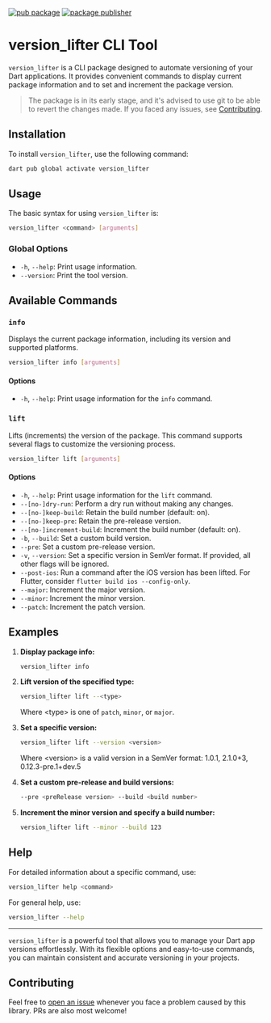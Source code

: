 [![pub package](https://img.shields.io/pub/v/version_lifter.svg)](https://pub.dev/packages/version_lifter)
[![package publisher](https://img.shields.io/pub/publisher/version_lifter.svg)](https://pub.dev/packages/version_lifter/publisher)

# version_lifter CLI Tool

`version_lifter` is a CLI package designed to automate versioning of your Dart applications. It provides convenient
commands to display current package information and to set and increment the package version.

> The package is in its early stage, and it's advised to use git to be able to revert the changes
> made. If you faced any issues, see [Contributing](#Contributing).

## Installation

To install `version_lifter`, use the following command:

```sh
dart pub global activate version_lifter
```

## Usage

The basic syntax for using `version_lifter` is:

```sh
version_lifter <command> [arguments]
```

### Global Options

- `-h`, `--help`: Print usage information.
- `--version`: Print the tool version.

## Available Commands

### `info`

Displays the current package information, including its version and supported platforms.

```sh
version_lifter info [arguments]
```

#### Options

- `-h`, `--help`: Print usage information for the `info` command.

### `lift`

Lifts (increments) the version of the package. This command supports several flags to customize the versioning process.

```sh
version_lifter lift [arguments]
```

#### Options

- `-h`, `--help`: Print usage information for the `lift` command.
- `--[no-]dry-run`: Perform a dry run without making any changes.
- `--[no-]keep-build`: Retain the build number (default: on).
- `--[no-]keep-pre`: Retain the pre-release version.
- `--[no-]increment-build`: Increment the build number (default: on).
- `-b`, `--build`: Set a custom build version.
- `--pre`: Set a custom pre-release version.
- `-v`, `--version`: Set a specific version in SemVer format. If provided, all other flags will be ignored.
- `--post-ios`: Run a command after the iOS version has been lifted. For Flutter,
  consider `flutter build ios --config-only`.
- `--major`: Increment the major version.
- `--minor`: Increment the minor version.
- `--patch`: Increment the patch version.

## Examples

1. **Display package info:**

    ```sh
    version_lifter info
    ```

2. **Lift version of the specified type:**

    ```sh
    version_lifter lift --<type>
    ```

   Where \<type> is one of `patch`, `minor`, or `major`.

3. **Set a specific version:**

    ```sh
    version_lifter lift --version <version>
    ```

   Where \<version> is a valid version in a SemVer format: 1.0.1, 2.1.0+3, 0.12.3-pre.1+dev.5

4. **Set a custom pre-release and build versions:**

    ```sh
    --pre <preRelease version> --build <build number>
    ```

5. **Increment the minor version and specify a build number:**

    ```sh
    version_lifter lift --minor --build 123
    ```

## Help

For detailed information about a specific command, use:

```sh
version_lifter help <command>
```

For general help, use:

```sh
version_lifter --help
```

---

`version_lifter` is a powerful tool that allows you to manage your Dart app versions effortlessly. With its flexible
options and easy-to-use commands, you can maintain consistent and accurate versioning in your projects.

## Contributing

Feel free to [open an issue](https://github.com/mitryp/version_lifter/issues) whenever you face a problem caused by this
library. PRs are also most welcome!
